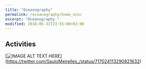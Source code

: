 ```yaml
---
title: "Oceanography"
permalink: /oceanography/home_ocn/
excerpt: "Oceanography."
modified: 2016-05-31T23:55:00+02:00
---
```


## Activities

[![IMAGE ALT TEXT HERE](https://twitter.com/SauloMeirelles_/status/717024113290821632/0.jpg)]
(https://twitter.com/SauloMeirelles_/status/717024113290821632)